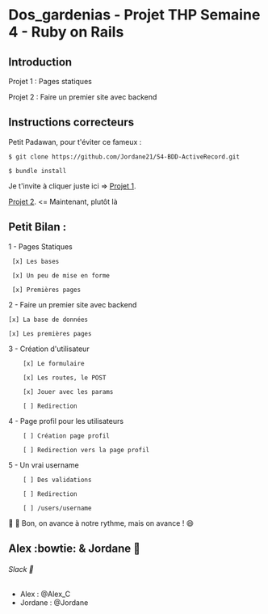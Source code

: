 # Dos_gardenias - Projet THP Semaine 4 - Ruby on Rails

## Introduction

Projet 1 : Pages statiques

Projet 2 : Faire un premier site avec backend

## Instructions correcteurs

Petit Padawan, pour t'éviter ce fameux :

```$ git clone https://github.com/Jordane21/S4-BDD-ActiveRecord.git```

```$ bundle install```


Je t'invite à cliquer juste ici => [Projet 1](link/).

[Projet 2](link/). <= Maintenant, plutôt là  


## Petit Bilan :

1 - Pages Statiques

     [x] Les bases
  
     [x] Un peu de mise en forme
  
     [x] Premières pages
  
2 - Faire un premier site avec backend

    [x] La base de données

    [x] Les premières pages

3 - Création d'utilisateur

        [x] Le formulaire
        
        [x] Les routes, le POST
        
        [x] Jouer avec les params
        
        [ ] Redirection
        
4 - Page profil pour les utilisateurs

        [ ] Création page profil
        
        [ ] Redirection vers la page profil
        
5 - Un vrai username

        [ ] Des validations
        
        [ ] Redirection
        
        [ ] /users/username
        

:pray: :snail: Bon, on avance à notre rythme, mais on avance ! :smile:


## Alex :bowtie: & Jordane :pig:

###### Slack :love_letter:

* Alex : @Alex_C
* Jordane : @Jordane
